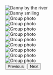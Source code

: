 
  <!-- Image Carousel -->
  <div id="carouselExample" class="carousel slide" data-bs-ride="carousel" style="max-width: 800px; margin: 0 auto;">
    <div class="carousel-inner">
      <div class="carousel-item active">
        <img src="/workshop_pics/1.jpg" class="d-block w-100" alt="Danny by the river">
      </div>
      <div class="carousel-item">
        <img src="/workshop_pics/2.jpg" class="d-block w-100" alt="Danny smiling">
      </div>
            <div class="carousel-item">
        <img src="/workshop_pics/4.jpg" class="d-block w-100" alt="Group photo">
      </div>
            <div class="carousel-item">
        <img src="/workshop_pics/5.jpg" class="d-block w-100" alt="Group photo">
      </div>
            <div class="carousel-item">
        <img src="/workshop_pics/6.jpg" class="d-block w-100" alt="Group photo">
      </div>
            <div class="carousel-item">
        <img src="/workshop_pics/7.jpg" class="d-block w-100" alt="Group photo">
      </div>
            <div class="carousel-item">
        <img src="/workshop_pics/8.jpg" class="d-block w-100" alt="Group photo">
      </div>
            <div class="carousel-item">
        <img src="/workshop_pics/9.jpg" class="d-block w-100" alt="Group photo">
      </div>
            <div class="carousel-item">
        <img src="/workshop_pics/10.jpg" class="d-block w-100" alt="Group photo">
      </div>
            <div class="carousel-item">
        <img src="/workshop_pics/11.jpg" class="d-block w-100" alt="Group photo">
      </div>
            <div class="carousel-item">
        <img src="/workshop_pics/12.jpg" class="d-block w-100" alt="Group photo">
      </div>
    </div>
    <button class="carousel-control-prev" type="button" data-bs-target="#carouselExample" data-bs-slide="prev">
      <span class="carousel-control-prev-icon" aria-hidden="true"></span>
      <span class="visually-hidden">Previous</span>
    </button>
    <button class="carousel-control-next" type="button" data-bs-target="#carouselExample" data-bs-slide="next">
      <span class="carousel-control-next-icon" aria-hidden="true"></span>
      <span class="visually-hidden">Next</span>
    </button>
  </div>

</div>

<style>
  .tab-button {
    background-color: #f1f1f1;
    border: 1px solid #ccc;
    color: #333;
    padding: 10px 20px;
    cursor: pointer;
    transition: background-color 0.3s ease;
    margin-right: 10px;
    border-radius: 5px;
  }

  .tab-button.active {
    background-color: #007bff;
    color: white;
    border-color: #007bff;
  }

  h3, h4 {
    margin-top: 20px;
    margin-bottom: 10px;
    font-size: 1.5em;
  }

  ul {
    margin-top: 5px;
  }

  li {
    margin-bottom: 5px;
  }

  /* Carousel styling */
  .carousel-inner img {
    max-height: 500px;
    object-fit: cover;
  }
</style>
